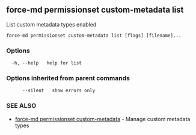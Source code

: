 ## force-md permissionset custom-metadata list

List custom metadata types enabled

```
force-md permissionset custom-metadata list [flags] [filename]...
```

### Options

```
  -h, --help   help for list
```

### Options inherited from parent commands

```
      --silent   show errors only
```

### SEE ALSO

* [force-md permissionset custom-metadata](force-md_permissionset_custom-metadata.md)	 - Manage custom metadata types

